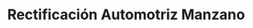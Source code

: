 ---
title: "Rectificación Automotriz Manzano"
url: /san-miguel/rectificacion-automotriz-manzano/
shop: Autowerkstatt
---